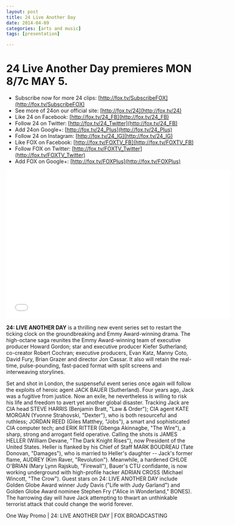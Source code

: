 ```yaml
---
layout: post
title: 24 Live Another Day
date: 2014-04-09
categories: [arts and music]
tags: [presentation]

---
```


# 24 Live Another Day premieres MON 8/7c MAY 5.

* Subscribe now for more 24 clips: [http://fox.tv/SubscribeFOX](http://fox.tv/SubscribeFOX)
* See more of 24on our official site: [http://fox.tv/24](http://fox.tv/24)
* Like 24 on Facebook: [http://fox.tv/24_FB](http://fox.tv/24_FB)
* Follow 24 on Twitter: [http://fox.tv/24_Twitter](http://fox.tv/24_FB)
* Add 24on Google+: [http://fox.tv/24_Plus](http://fox.tv/24_Plus)
* Follow 24 on Instagram: [http://fox.tv/24_IG](http://fox.tv/24_IG)
* Like FOX on Facebook: [http://fox.tv/FOXTV_FB](http://fox.tv/FOXTV_FB)
* Follow FOX on Twitter: [http://fox.tv/FOXTV_Twitter](http://fox.tv/FOXTV_Twitter)
* Add FOX on Google+: [http://fox.tv/FOXPlus](http://fox.tv/FOXPlus)

<iframe width="600" height="400" src="//www.youtube.com/embed/q7ZYInTPwqo" frameborder="0" allowfullscreen></iframe>

**24: LIVE ANOTHER DAY** is a thrilling new event series set to restart the ticking clock on the groundbreaking and Emmy Award-winning drama. 
The high-octane saga reunites the Emmy Award-winning team of executive producer Howard Gordon; star and executive producer Kiefer Sutherland; co-creator Robert Cochran; executive producers, Evan Katz, Manny Coto, David Fury, Brian Grazer and director Jon Cassar. It also will retain the real-time, pulse-pounding, fast-paced format with split screens and interweaving storylines. 

Set and shot in London, the suspenseful event series once again will follow the exploits of heroic agent JACK BAUER (Sutherland). Four years ago, Jack was a fugitive from justice. Now an exile, he nevertheless is willing to risk his life and freedom to avert yet another global disaster. Tracking Jack are CIA head STEVE HARRIS (Benjamin Bratt, "Law & Order"); CIA agent KATE MORGAN (Yvonne Strahovski, "Dexter"), who is both resourceful and ruthless; JORDAN REED (Giles Matthey, "Jobs"), a smart and sophisticated CIA computer tech; and ERIK RITTER (Gbenga Akinnagbe, "The Wire"), a sharp, strong and arrogant field operative. Calling the shots is JAMES HELLER (William Devane, "The Dark Knight Rises"), now President of the United States. Heller is flanked by his Chief of Staff MARK BOUDREAU (Tate Donovan, "Damages"), who is married to Heller's daughter -- Jack's former flame, AUDREY (Kim Raver, "Revolution"). Meanwhile, a hardened CHLOE O'BRIAN (Mary Lynn Rajskub, "Firewall"), Bauer's CTU confidante, is now working underground with high-profile hacker ADRIAN CROSS (Michael Wincott, "The Crow"). Guest stars on 24: LIVE ANOTHER DAY include Golden Globe Award winner Judy Davis ("Life with Judy Garland") and Golden Globe Award nominee Stephen Fry ("Alice in Wonderland," BONES). The harrowing day will have Jack attempting to thwart an unthinkable terrorist attack that could change the world forever. 

One Way Promo | 24: LIVE ANOTHER DAY | FOX BROADCASTING